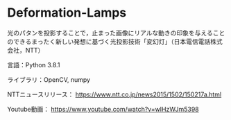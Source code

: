 # Deformation-Lamps
光のパタンを投影することで，止まった画像にリアルな動きの印象を与えることのできるまったく新しい発想に基づく光投影技術「変幻灯」（日本電信電話株式会社，NTT）

言語：Python 3.8.1

ライブラリ：OpenCV, numpy

NTTニュースリリース：
https://www.ntt.co.jp/news2015/1502/150217a.html

Youtube動画：
https://www.youtube.com/watch?v=wIHzWJm5398